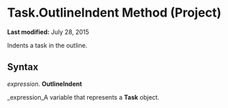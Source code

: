 
# Task.OutlineIndent Method (Project)

 **Last modified:** July 28, 2015

Indents a task in the outline.

## Syntax

 _expression_. **OutlineIndent**

 _expression_A variable that represents a  **Task** object.

